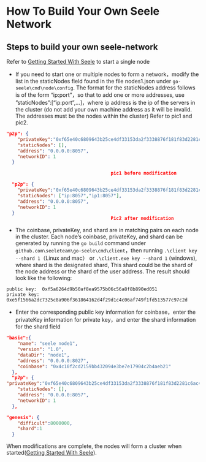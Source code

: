 # How To Build Your Own Seele Network

## Steps to build your own seele-network

Refer to [Getting Started With Seele](Getting-Started-With-Seele.html) to start a single node

- If you need to start one or multiple nodes to form a network，modify the list in the staticNodes field found in the file nodes1.json under `go-seele\cmd\node\config`. The format for the staticNodes address follows is of the form “ip:port”，so that to add one or more addresses, use ”staticNodes”:[“ip:port”,…]，where ip address is the ip of the servers in the cluster (do not add your own machine address as it will be invalid. The addresses must be the nodes within the cluster) Refer to pic1 and pic2.
```json
"p2p": {
    "privateKey":"0xf65e40c6809643b25ce4df33153da2f3338876f181f83d2281c6ac4a987b1479",
    "staticNodes": [],
    "address": "0.0.0.0:8057",
    "networkID": 1
  }

                                      pic1 before modification

  "p2p": {
    "privateKey":"0xf65e40c6809643b25ce4df33153da2f3338876f181f83d2281c6ac4a987b1479",
    "staticNodes": ["ip:8057","ip1:8057"],
    "address": "0.0.0.0:8057",
    "networkID": 1
  }
                                      Pic2 after modification
```
- The coinbase, privateKey, and shard are in matching pairs on each node in the cluster. Each node’s coinbase, privateKey, and shard can be generated by running  the `go build` command under `github.com\seeleteam\go-seele\cmd\client`，then running `.\client key --shard 1`（Linux and mac） or `.\client.exe key --shard 1` (windows), where shard is the designated shard, This shard could be the shard of the node address or the shard of the user address. The result should look like the following: 
```
public key:  0xf5a6264d9b50af8ea9575b06c56a8f8b890ed051
private key: 0xe5f1566a2dc7325c8a906f361864162d4f29d1c4c06af749f1fd513577c97c2d
```
- Enter the corresponding public key information for coinbase，enter the privateKey information for private key，and enter the shard information for the shard field
```json
"basic":{
    "name": "seele node1",
    "version": "1.0",
    "dataDir": "node1",
    "address": "0.0.0.0:8027",
    "coinbase": "0x4c10f2cd2159bb432094e3be7e17904c2b4aeb21"
  },
  "p2p": {
"privateKey":"0xf65e40c6809643b25ce4df33153da2f3338876f181f83d2281c6ac4a987b1479",
    "staticNodes": [],
    "address": "0.0.0.0:8057",
    "networkID": 1
  },

"genesis": {
    "difficult":8000000,
    "shard":1
  }
```
When modifications are complete, the nodes will form a cluster when started([Getting Started With Seele](Getting-Started-With-Seele.html)).